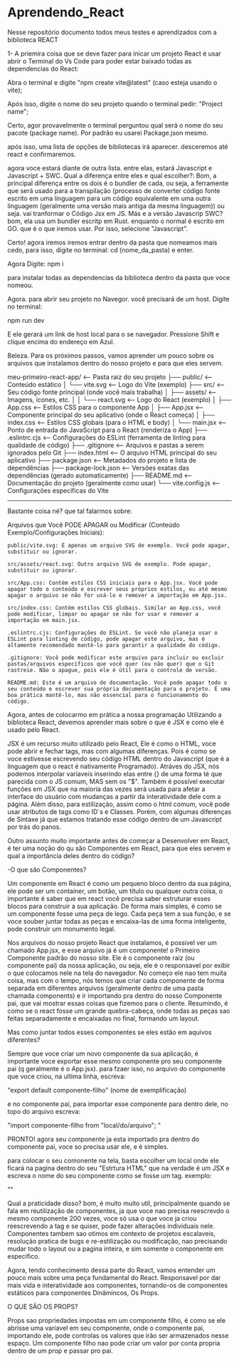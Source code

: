 # Aprendendo_React
Nesse repositório documento todos meus testes e aprendizados com a biblioteca REACT

1- A priemira coisa que se deve fazer para inicar um projeto React é usar abrir o Terminal do Vs Code para poder estar baixado todas as dependencias do React:

Abra o terminal e digite "npm create vite@latest" (caso esteja usando o vite);

Após isso, digite o nome do seu projeto quando o terminal pedir: "Project name";

Certo, agor provavelmente o terminal perguntou qual será o nome do seu pacote (package name). Por padrão eu usarei Package.json mesmo.

após isso, uma lista de opções de bibliotecas irá aparecer. desceremos até react e confirmaremos.

agora voce estará diante de outra lista. entre elas, estará Javascript e Javascript + SWC. Qual a diferença entre eles e qual escolher?: Bom, a principal diferença entre os dois é o bundler de cada, ou seja, a ferramente que será usado para a transpilação (processo de converter código fonte escrito em uma linguagem para um código equivalente em uma outra linguagem (geralmente uma versão mais antiga da mesma linguagem)) ou seja. vai tranformar o Código Jsx em JS. Más e a versão Javascrip SWC? bom, ela usa um bundler escritp em Rust. enquanto o normal é escrito em GO. que é o que iremos usar. Por isso, selecione "Javascript".

Certo! agora iremos iremos entrar dentro da pasta que nomeamos mais cedo, para isso, digite no terminal: cd (nome_da_pasta) e enter. 

Agora Digite: 
npm i

para instalar todas as dependencias da biblioteca dentro da pasta que voce nomeou.

Agora. para abrir seu projeto no Navegor. você precisará de um host. Digite no terminal: 

npm run dev

E ele gerará um link de host local para o se navegador. Pressione Shift e clique encima do endereço em Azul.

Beleza. Para os próximos passos, vamos aprender um pouco sobre os arquivos que instalamos dentro do nosso projeto e para que eles servem.

meu-primeiro-react-app/  <-- Pasta raiz do seu projeto
├── public/              <-- Conteúdo estático
│   └── vite.svg         <-- Logo do Vite (exemplo)
├── src/                 <-- Seu código fonte principal (onde você mais trabalha)
│   ├── assets/          <-- Imagens, ícones, etc.
│   │   └── react.svg    <-- Logo do React (exemplo)
│   ├── App.css          <-- Estilos CSS para o componente App
│   ├── App.jsx          <-- Componente principal do seu aplicativo (onde o React começa)
│   ├── index.css        <-- Estilos CSS globais (para o HTML e body)
│   └── main.jsx         <-- Ponto de entrada do JavaScript para o React (renderiza o App)
├── .eslintrc.cjs        <-- Configurações do ESLint (ferramenta de linting para qualidade de código)
├── .gitignore           <-- Arquivos e pastas a serem ignorados pelo Git
├── index.html           <-- O arquivo HTML principal do seu aplicativo
├── package.json         <-- Metadados do projeto e lista de dependências
├── package-lock.json    <-- Versões exatas das dependências (gerado automaticamente)
├── README.md            <-- Documentação do projeto (geralmente como usar)
└── vite.config.js       <-- Configurações específicas do Vite

____________________________________________________________________________________________________________________

Bastante coisa né? que tal falarmos sobre: 

Arquivos que Você PODE APAGAR ou Modificar (Conteúdo Exemplo/Configurações Iniciais): 

    public/vite.svg: É apenas um arquivo SVG de exemplo. Você pode apagar, substituir ou ignorar.

    src/assets/react.svg: Outro arquivo SVG de exemplo. Pode apagar, substituir ou ignorar.

    src/App.css: Contém estilos CSS iniciais para o App.jsx. Você pode apagar todo o conteúdo e escrever seus próprios estilos, ou até mesmo apagar o arquivo se não for usá-lo e remover a importação em App.jsx.

    src/index.css: Contém estilos CSS globais. Similar ao App.css, você pode modificar, limpar ou apagar se não for usar e remover a importação em main.jsx.

    .eslintrc.cjs: Configurações do ESLint. Se você não planeja usar o ESLint para linting de código, pode apagar este arquivo, mas é altamente recomendado mantê-lo para garantir a qualidade do código.

    .gitignore: Você pode modificar este arquivo para incluir ou excluir pastas/arquivos específicos que você quer (ou não quer) que o Git rastreie. Não o apague, pois ele é útil para o controle de versão.

    README.md: Este é um arquivo de documentação. Você pode apagar todo o seu conteúdo e escrever sua própria documentação para o projeto. É uma boa prática mantê-lo, mas não essencial para o funcionamento do código.

Agora, antes de colocarmo em prática a nossa programação Utilizando a biblioteca React, devemos aprender mais sobre o que é JSX e como ele é usado pelo React.

JSX é um recurso muito utilizado pelo React, Ele é como o HTML, voce pode abrir e fechar tags, mas com algumas diferenças. Pois é como se voce estivesse escrevendo seu código HTML dentro do Javascript (que é a linguagem que o react é nativamente Programado). Atráves do JSX, nós podemos interpolar variaveis inserindo elas entre {} de uma forma té que parecida com o JS comum, MAS sem os "$". Também é possível executar funções em JSX que na maioria das vezes será usada para afetar a interface do usuário com mudanças a partir da interatividade dele com a página. Além disso, para estilização, assim como o html comum, você pode usar atributos de tags como ID´s e Classes. Porém, com algumas diferenças de Sintaxe já que estamos tratando esse código dentro de um Javascript por trás do panos.

Outro assunto muito importante antes de começar a Desenvolver em React, é ter uma noção do qu são Componentes em React, para que eles servem e qual a importância deles dentro do código?

-O que são Componentes?

Um componente em React é como um pequeno bloco dentro da sua página, ele pode ser um container, um botão, um título ou qualquer outra coisa, o importante é saber que em react você precisa saber estruturar esses blocos para construir a sua aplicação. De forma mais simples, é como se um componente fosse uma peça de lego. Cada peça tem a sua função, e se voce souber juntar todas as peças e encaixa-las de uma forma inteligente, pode construir um monumento legal.

Nos arquivos do nosso projeto React que instalamos, é possivel ver um chamado App.jsx, e esse arquivo já é um componente! o Primeiro Componente padrão do nosso site. Ele é o componente raiz (ou componente pai) da nossa aplicação, ou seja, ele é o responsavel por exibir o que colocamos nele na tela do navegador. No começo ele nao tem muita coisa, mas com o tempo, nós temos que criar cada componente de forma separada em diferentes arquivos (geralmente dentro de uma pasta chamada components) e ir importando pra dentro do nosso Componente pai, que vai mostrar essas coisas que fizemos para o cliente. Resumindo, é como se o react fosse um grande quebra-cabeça, onde todas as peças sao feitas separadamente e encaixadas no final, formando um layout.

Mas como juntar todos esses componentes se eles estão em aquivos diferentes? 

Sempre que voce criar um novo componente da sua aplicação, é importante voce exportar esse mesmo componente pro seu componente pai (q geralmente é o App.jsx). para fzaer isso, no arquivo do componente que voce criou, na ultima linha, escreva: 

"export default componente-filho" (nome de exemplificação)

e no componente pai, para importar esse componente para dentro dele, no topo do arquivo escreva:

"import componente-filho from "local/do/arquivo"; "

PRONTO! agora seu componente ja esta importado pra dentro do componente pai, voce so precisa usar ele, e é simples.

para colocar o seu comonente na tela, basta escolher um local onde ele ficará na pagina dentro do seu "Estrtura HTML" que na verdade é um JSX e escreva o nome do seu componente como se fosse um tag. exemplo: 

"<componente-filho/>"

Qual a praticidade disso? bom, é muito muito util, principalmente quando se fala em reutilização de componentes, ja que voce nao precisa reescrevdo o mesmo componente 200 vezes, voce só usa o que voce ja criou reescrevendo a tag e se quiser, pode fazer alterações individuais nele. Componentes tambem sao otimos em contexto de projetos escalaveis, resolução pratica de bugs e re-estilização ou modificação, nao precisando mudar todo o layout ou a pagina inteira, e sim somente o componente em especifico.

Agora, tendo conhecimento dessa parte do React, vamos entender um pouco mais sobre uma peça fundamental do React. Responsavel por dar mais vida e interatividade aos componentes, tornando-os de componentes estáticos para componentes Dinâmincos, Os Props. 

O QUE SÃO OS PROPS? 

Props sao propriedades impostas em um componente filho, é como se ele abrisse uma variavel em seu componente, onde o componente pai, importando ele, pode controlas os valores que irão ser armazenados nesse espaço. Um componente filho nao pode criar um valor por conta propria dentro de um prop e passar pro pai.